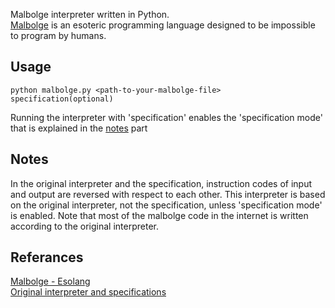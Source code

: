 Malbolge interpreter written in Python. <br>
[Malbolge](https://en.wikipedia.org/wiki/Malbolge) is an esoteric programming language designed to be impossible to program by humans.

## Usage
```console
python malbolge.py <path-to-your-malbolge-file> specification(optional)
```
Running the interpreter with 'specification' enables the 'specification mode' that is explained in the [notes](#notes) part

## Notes
In the original interpreter and the specification, instruction codes of input and output are reversed with respect to each other. This interpreter is based on the original interpreter, not the specification, unless 'specification mode' is enabled. Note that most of the malbolge code in the internet is written according to the original interpreter.

## Referances
[Malbolge - Esolang](https://en.wikipedia.org/wiki/Malbolge) <br>
[Original interpreter and specifications](https://web.archive.org/web/20000815230017/http:/www.mines.edu/students/b/bolmstea/malbolge/)